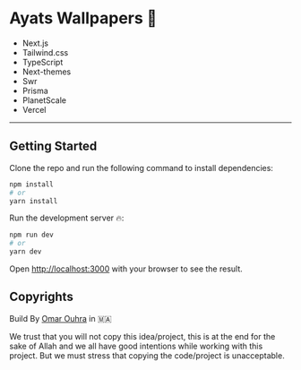# Ayats Wallpapers 🕋

- Next.js
- Tailwind.css 
- TypeScript
- Next-themes
- Swr
- Prisma
- PlanetScale
- Vercel



------------------------
## Getting Started

Clone the repo and run the following command to install dependencies:

```bash
npm install
# or
yarn install
```


Run the development server 🔥:

```bash
npm run dev
# or
yarn dev
```

Open [http://localhost:3000](http://localhost:3000) with your browser to see the result.


## Copyrights
Build By [Omar Ouhra](https://twitter.com/OuhraOmar) in 🇲🇦


We trust that you will not copy this idea/project, this is at the end for the sake of Allah and we all have good intentions while working with this project. But we must stress that copying the code/project is unacceptable.

